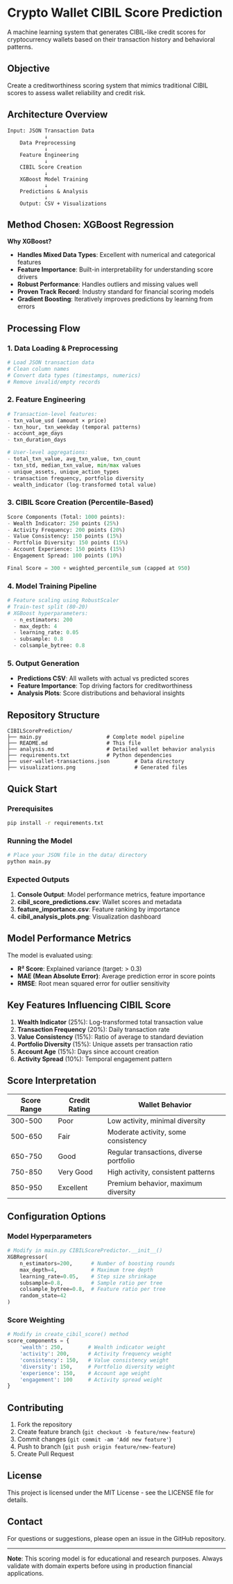 # Crypto Wallet CIBIL Score Prediction

A machine learning system that generates CIBIL-like credit scores for cryptocurrency wallets based on their transaction history and behavioral patterns.

## Objective

Create a creditworthiness scoring system that mimics traditional CIBIL scores to assess wallet reliability and credit risk.

## Architecture Overview

```
Input: JSON Transaction Data
            ↓
    Data Preprocessing
            ↓
    Feature Engineering
            ↓
    CIBIL Score Creation
            ↓
    XGBoost Model Training
            ↓
    Predictions & Analysis
            ↓
    Output: CSV + Visualizations
```

## Method Chosen: XGBoost Regression

**Why XGBoost?**
- **Handles Mixed Data Types**: Excellent with numerical and categorical features
- **Feature Importance**: Built-in interpretability for understanding score drivers
- **Robust Performance**: Handles outliers and missing values well
- **Proven Track Record**: Industry standard for financial scoring models
- **Gradient Boosting**: Iteratively improves predictions by learning from errors

## Processing Flow

### 1. Data Loading & Preprocessing
```python
# Load JSON transaction data
# Clean column names
# Convert data types (timestamps, numerics)
# Remove invalid/empty records
```

### 2. Feature Engineering
```python
# Transaction-level features:
- txn_value_usd (amount × price)
- txn_hour, txn_weekday (temporal patterns)
- account_age_days
- txn_duration_days

# User-level aggregations:
- total_txn_value, avg_txn_value, txn_count
- txn_std, median_txn_value, min/max values
- unique_assets, unique_action_types
- transaction frequency, portfolio diversity
- wealth_indicator (log-transformed total value)
```

### 3. CIBIL Score Creation (Percentile-Based)
```python
Score Components (Total: 1000 points):
- Wealth Indicator: 250 points (25%)
- Activity Frequency: 200 points (20%)
- Value Consistency: 150 points (15%)
- Portfolio Diversity: 150 points (15%)
- Account Experience: 150 points (15%)
- Engagement Spread: 100 points (10%)

Final Score = 300 + weighted_percentile_sum (capped at 950)
```

### 4. Model Training Pipeline
```python
# Feature scaling using RobustScaler
# Train-test split (80-20)
# XGBoost hyperparameters:
  - n_estimators: 200
  - max_depth: 4
  - learning_rate: 0.05
  - subsample: 0.8
  - colsample_bytree: 0.8
```

### 5. Output Generation
- **Predictions CSV**: All wallets with actual vs predicted scores
- **Feature Importance**: Top driving factors for creditworthiness
- **Analysis Plots**: Score distributions and behavioral insights

## Repository Structure

```
CIBILScorePrediction/
├── main.py                     # Complete model pipeline
├── README.md                   # This file
├── analysis.md                 # Detailed wallet behavior analysis
├── requirements.txt            # Python dependencies
├── user-wallet-transactions.json        # Data directory
├── visualizations.png                   # Generated files

```

## Quick Start

### Prerequisites
```bash
pip install -r requirements.txt
```

### Running the Model
```bash
# Place your JSON file in the data/ directory
python main.py
```

### Expected Outputs
1. **Console Output**: Model performance metrics, feature importance
2. **cibil_score_predictions.csv**: Wallet scores and metadata
3. **feature_importance.csv**: Feature ranking by importance
4. **cibil_analysis_plots.png**: Visualization dashboard

## Model Performance Metrics

The model is evaluated using:
- **R² Score**: Explained variance (target: > 0.3)
- **MAE (Mean Absolute Error)**: Average prediction error in score points
- **RMSE**: Root mean squared error for outlier sensitivity

## Key Features Influencing CIBIL Score

1. **Wealth Indicator** (25%): Log-transformed total transaction value
2. **Transaction Frequency** (20%): Daily transaction rate
3. **Value Consistency** (15%): Ratio of average to standard deviation
4. **Portfolio Diversity** (15%): Unique assets per transaction ratio
5. **Account Age** (15%): Days since account creation
6. **Activity Spread** (10%): Temporal engagement pattern

## Score Interpretation

| Score Range | Credit Rating | Wallet Behavior |
|-------------|---------------|-----------------|
| 300-500     | Poor          | Low activity, minimal diversity |
| 500-650     | Fair          | Moderate activity, some consistency |
| 650-750     | Good          | Regular transactions, diverse portfolio |
| 750-850     | Very Good     | High activity, consistent patterns |
| 850-950     | Excellent     | Premium behavior, maximum diversity |

## Configuration Options

### Model Hyperparameters
```python
# Modify in main.py CIBILScorePredictor.__init__()
XGBRegressor(
    n_estimators=200,      # Number of boosting rounds
    max_depth=4,           # Maximum tree depth
    learning_rate=0.05,    # Step size shrinkage
    subsample=0.8,         # Sample ratio per tree
    colsample_bytree=0.8,  # Feature ratio per tree
    random_state=42
)
```

### Score Weighting
```python
# Modify in create_cibil_score() method
score_components = {
    'wealth': 250,        # Wealth indicator weight
    'activity': 200,      # Activity frequency weight
    'consistency': 150,   # Value consistency weight
    'diversity': 150,     # Portfolio diversity weight
    'experience': 150,    # Account age weight
    'engagement': 100     # Activity spread weight
}
```

## Contributing

1. Fork the repository
2. Create feature branch (`git checkout -b feature/new-feature`)
3. Commit changes (`git commit -am 'Add new feature'`)
4. Push to branch (`git push origin feature/new-feature`)
5. Create Pull Request

## License

This project is licensed under the MIT License - see the LICENSE file for details.

## Contact

For questions or suggestions, please open an issue in the GitHub repository.

---

**Note**: This scoring model is for educational and research purposes. Always validate with domain experts before using in production financial applications.
